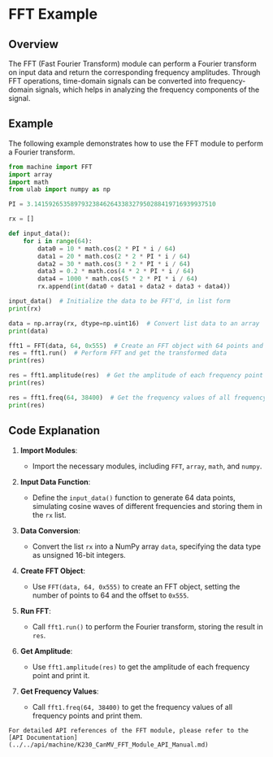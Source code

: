 # FFT Example

## Overview

The FFT (Fast Fourier Transform) module can perform a Fourier transform on input data and return the corresponding frequency amplitudes. Through FFT operations, time-domain signals can be converted into frequency-domain signals, which helps in analyzing the frequency components of the signal.

## Example

The following example demonstrates how to use the FFT module to perform a Fourier transform.

```python
from machine import FFT
import array
import math
from ulab import numpy as np

PI = 3.14159265358979323846264338327950288419716939937510

rx = []

def input_data():
    for i in range(64):
        data0 = 10 * math.cos(2 * PI * i / 64)
        data1 = 20 * math.cos(2 * 2 * PI * i / 64)
        data2 = 30 * math.cos(3 * 2 * PI * i / 64)
        data3 = 0.2 * math.cos(4 * 2 * PI * i / 64)
        data4 = 1000 * math.cos(5 * 2 * PI * i / 64)
        rx.append(int(data0 + data1 + data2 + data3 + data4))

input_data()  # Initialize the data to be FFT'd, in list form
print(rx)

data = np.array(rx, dtype=np.uint16)  # Convert list data to an array
print(data)

fft1 = FFT(data, 64, 0x555)  # Create an FFT object with 64 points and offset 0x555
res = fft1.run()  # Perform FFT and get the transformed data
print(res)

res = fft1.amplitude(res)  # Get the amplitude of each frequency point
print(res)

res = fft1.freq(64, 38400)  # Get the frequency values of all frequency points
print(res)
```

## Code Explanation

1. **Import Modules**:
   - Import the necessary modules, including `FFT`, `array`, `math`, and `numpy`.

1. **Input Data Function**:
   - Define the `input_data()` function to generate 64 data points, simulating cosine waves of different frequencies and storing them in the `rx` list.

1. **Data Conversion**:
   - Convert the list `rx` into a NumPy array `data`, specifying the data type as unsigned 16-bit integers.

1. **Create FFT Object**:
   - Use `FFT(data, 64, 0x555)` to create an FFT object, setting the number of points to 64 and the offset to `0x555`.

1. **Run FFT**:
   - Call `fft1.run()` to perform the Fourier transform, storing the result in `res`.

1. **Get Amplitude**:
   - Use `fft1.amplitude(res)` to get the amplitude of each frequency point and print it.

1. **Get Frequency Values**:
   - Call `fft1.freq(64, 38400)` to get the frequency values of all frequency points and print them.

```{admonition} Note
For detailed API references of the FFT module, please refer to the [API Documentation](../../api/machine/K230_CanMV_FFT_Module_API_Manual.md)
```
